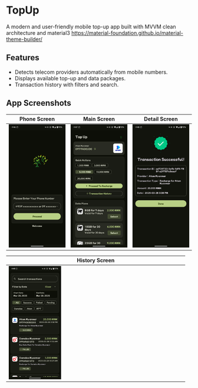 # TopUp

A modern and user-friendly mobile top-up app built with MVVM clean architecture and
material3 https://material-foundation.github.io/material-theme-builder/

## Features

- Detects telecom providers automatically from mobile numbers.
- Displays available top-up and data packages.
- Transaction history with filters and search.

## App Screenshots

| Phone Screen                      | Main Screen                      | Detail Screen                      |
|-----------------------------------|----------------------------------|------------------------------------|
| <img src="screenshots/phone.png"> | <img src="screenshots/main.png"> | <img src="screenshots/detail.png"> |

| History Screen                                  |
|-------------------------------------------------|
| <img src="screenshots/history.png" width="30%"> |


